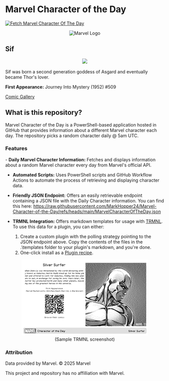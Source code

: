 # Marvel Character of the Day
  [![Fetch Marvel Character Of The Day](https://github.com/MarkHopper24/Marvel-Character-of-the-Day/actions/workflows/MarvelCharacterOTDFetcher.yml/badge.svg)](https://github.com/MarkHopper24/Marvel-Character-of-the-Day/actions/workflows/MarvelCharacterOTDFetcher.yml)
<p align="center">
<img src="https://logos-world.net/wp-content/uploads/2020/12/Marvel-Entertainment-Logo.png" alt="Marvel Logo" width="350" height="auto">
</p>

## Sif
<p align="center">
<img src="http://i.annihil.us/u/prod/marvel/i/mg/c/50/527bb6fc4ec43.jpg" width="600" height="auto"/>
</p>

Sif was born a second generation goddess of Asgard and eventually became Thor's lover.

**First Appearance:** Journey Into Mystery (1952) #509

[Comic Gallery](http://marvel.com/comics/characters/1009588/sif?utm_campaign=apiRef&utm_source=335f42edabc428513a94604c747fda4a)

<h2>What is this repository?</h2>
Marvel Character of the Day is a PowerShell-based application hosted in GitHub that provides information about a different Marvel character each day. The repository picks a random character daily @ 5am UTC.

<h3>Features</h3>
- <b>Daily Marvel Character Information:</b> Fetches and displays information about a random Marvel character every day from Marvel's official API.

- <b>Automated Scripts:</b> Uses PowerShell scripts and GitHub Workflow Actions to automate the process of retrieving and displaying character data.
  
- <b>Friendly JSON Endpoint:</b> Offers an easily retrievable endpoint containing a JSON file with the Daily Character information. You can find this here: https://raw.githubusercontent.com/MarkHopper24/Marvel-Character-of-the-Day/refs/heads/main/MarvelCharacterOfTheDay.json
  
- <b>TRMNL Integration:</b> Offers markdown templates for usage with [TRMNL](https://usetrmnl.com). To use this data for a plugin, you can either:
    1. Create a custom plugin with the polling strategy pointing to the JSON endpoint above. Copy the contents of the files in the .\templates folder to your plugin's markdown, and you're done.
    2. One-click install as a [Plugin recipe](https://help.usetrmnl.com/en/articles/10122094-plugin-recipes).
<p align="center">
<img src="https://raw.githubusercontent.com/MarkHopper24/Marvel-Character-of-the-Day/refs/heads/main/templates/trmnlPluginScreenshot.jpg" width="400" height="auto"/><br>
(Sample TRMNL screenshot)
</p>

<h3>Attribution</h3>
Data provided by Marvel. © 2025 Marvel

This project and repository has no affilliation with Marvel.
